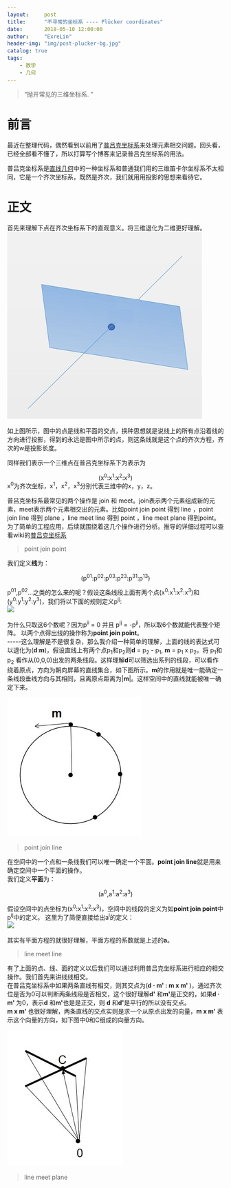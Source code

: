 ```yaml
---
layout:     post
title:      "不寻常的坐标系 ---- Plücker coordinates"
date:       2018-05-10 12:00:00
author:     "ExreLin"
header-img: "img/post-plucker-bg.jpg"
catalog: true
tags:
    - 数学 
    - 几何
---
```


> “抛开常见的三维坐标系. ”

# 前言

最近在整理代码，偶然看到以前用了[普吕克坐标系](https://en.wikipedia.org/wiki/Plücker_coordinates)来处理元素相交问题。回头看，已经全部看不懂了，所以打算写个博客来记录普吕克坐标系的用法。

普吕克坐标系是[直线几何](https://baike.baidu.com/item/直线几何/3832387?fr=aladdin)中的一种坐标系和普通我们用的三维笛卡尔坐标系不太相同，它是一个齐次坐标系，既然是齐次，我们就用用投影的思想来看待它。

# 正文

首先来理解下点在齐次坐标系下的直观意义。将三维退化为二维更好理解。<br>
![](/img/in-post/plucker/post-plucker-point.jpg)<br>

如上图所示，图中的点是线和平面的交点，换种思想就是说线上的所有点沿着线的方向进行投影，得到的永远是图中所示的点，则这条线就是这个点的齐次方程，齐次的w是投影长度。

同样我们表示一个三维点在普吕克坐标系下为表示为<center>(x<sup>0</sup>:x<sup>1</sup>:x<sup>2</sup>:x<sup>3</sup>)</center>
x<sup>0</sup>为齐次坐标，x<sup>1</sup>，x<sup>2</sup>，x<sup>3</sup>分别代表三维中的x，y，z。

普吕克坐标系最常见的两个操作是 join 和 meet。join表示两个元素组成新的元素，meet表示两个元素相交出的元素。比如point join point 得到 line ，point join line 得到 plane ，line meet line 得到 point ，line  meet plane 得到point。为了简单的工程应用，后续就围绕着这几个操作进行分析。推导的详细过程可以查看wiki的[普吕克坐标系](https://en.wikipedia.org/wiki/Plücker_coordinates)

>point join point

我们定义<b>线</b>为：<br>
<center>(p<sup>01</sup>:p<sup>02</sup>:p<sup>03</sup>:p<sup>23</sup>:p<sup>31</sup>:p<sup>13</sup>)</center>

p<sup>01</sup>,p<sup>02</sup>...之类的怎么来的呢？假设这条线段上面有两个点(x<sup>0</sup>:x<sup>1</sup>:x<sup>2</sup>:x<sup>3</sup>)和(y<sup>0</sup>:y<sup>1</sup>:y<sup>2</sup>:y<sup>3</sup>)，我们将以下面的规则定义p<sup>ij</sup>:<br>
![](http://latex.codecogs.com/gif.latex?\\\p_{ij}=\begin{vmatrix}x_{i}&y_{i}\\\x_{j}&y_{j}\end{vmatrix}=x_{i}y_{j}-x_{j}y_{i})<br>

为什么只取这6个数呢？因为p<sup>ii</sup> = 0 并且 p<sup>ij</sup> = -p<sup>ji</sup>，所以取6个数就能代表整个矩阵。
以两个点得出线的操作称为<b>point join point</b>。<br>
-----这么理解是不是很复杂，那么我介绍一种简单的理解，上面的线的表达式可以退化为(<b>d</b>:<b>m</b>)，假设直线上有两个点p<sub>1</sub>和p<sub>2</sub>则<b>d</b> = p<sub>2</sub> - p<sub>1</sub>, <b>m</b> =  p<sub>1</sub> x p<sub>2</sub>。将 p<sub>1</sub>和p<sub>2</sub> 看作从(0,0,0)出发的两条线段。这样理解<b>d</b>可以筛选出系列的线段，可以看作绕着原点，方向为朝向屏幕的直线集合，如下图所示。<b>m</b>的作用就是唯一能确定一条线段垂线方向与其相同，且离原点距离为|<b>m</b>|。这样空间中的直线就能被唯一确定下来。<br>

![](/img/in-post/plucker/line.jpg)<br>

>point join line 

在空间中的一个点和一条线我们可以唯一确定一个平面。<b>point join line</b>就是用来确定空间中一个平面的操作。<br>
我们定义<b>平面</b>为：<br>
<center>(a<sup>0</sup>,a<sup>1</sup>:a<sup>2</sup>:a<sup>3</sup>)</center>

假设空间中的点坐标为(x<sup>0</sup>:x<sup>1</sup>:x<sup>2</sup>:x<sup>3</sup>)，空间中的线段的定义为如<b>point join point</b>中p<sup>ij</sup>中的定义。
这里为了简便直接给出a<sup>i</sup>的定义：<br>
![](http://latex.codecogs.com/gif.latex?\\sum\limits_{i=0}^{3}p^{ij}x_{i},\hspace{1cm}j=0,1,2,3)<br>

其实有平面方程的就很好理解，平面方程的系数就是上述的<b>a</b>。

>line meet line

有了上面的点、线、面的定义以后我们可以通过利用普吕克坐标系进行相应的相交操作。我们首先来讲线线相交。<br>
在普吕克坐标系中如果两条直线有相交，则其交点为(<b>d · m' : m x m' </b>)，通过齐次位是否为0可以判断两条线段是否相交，这个很好理解<b>d'</b> 和<b>m'</b>是正交的，如果<b>d · m' </b> 为0，表示<b>d</b> 和<b>m'</b>也是是正交，则 <b>d</b> 和<b>d'</b>是平行的所以没有交点。<br>
<b>m x m' </b>也很好理解，两条直线的交点实则是求一个从原点出发的向量，<b>m x m' </b>表示这个向量的方向，如下图中0和C组成的向量方向。<br>

![](/img/in-post/plucker/line-line-meet.jpg)<br>

>line meet plane





